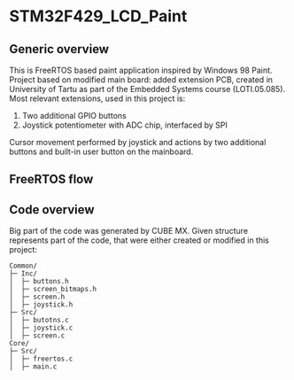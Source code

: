 # STM32F429_LCD_Paint

## Generic overview

This is FreeRTOS based paint application inspired by Windows 98 Paint. <br/>
Project based on modified main board: added extension PCB, created in University of Tartu as part of the Embedded Systems course (LOTI.05.085). <br/>
Most relevant extensions, used in this project is:

1. Two additional GPIO buttons
2. Joystick potentiometer with ADC chip, interfaced by SPI

Cursor movement performed by joystick and actions by two additional buttons and built-in user button on the mainboard.

## FreeRTOS flow

## Code overview

Big part of the code was generated by CUBE MX. Given structure represents part of the code, that were either created or modified in this project:

```
Common/
├─ Inc/
│  ├─ buttons.h
│  ├─ screen_bitmaps.h
│  ├─ screen.h
│  ├─ joystick.h
├─ Src/
│  ├─ butotns.c
│  ├─ joystick.c
│  ├─ screen.c
Core/
├─ Src/
│  ├─ freertos.c
│  ├─ main.c
```
